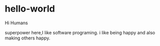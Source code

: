 # hello-world

Hi Humans

superpower here,I like software programing.
i like being happy and also making others happy.
